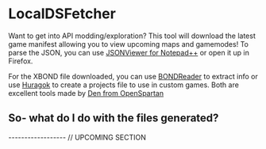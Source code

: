 # LocalDSFetcher

Want to get into API modding/exploration? This tool will download the latest game manifest allowing you to view upcoming maps and gamemodes! 
To parse the JSON, you can use [JSONViewer for Notepad++](https://github.com/kapilratnani/JSON-Viewer) or open it up in Firefox.

For the XBOND file downloaded, you can use [BONDReader](https://github.com/OpenSpartan/bond-reader) to extract info or use [Huragok](https://github.com/OpenSpartan/huragok) to create a projects file to use in custom games. Both are excellent tools made by [Den from OpenSpartan](https://github.com/dend/)

## So- what do I do with the files generated?
------------------ // UPCOMING SECTION
